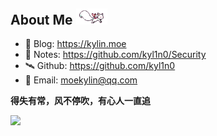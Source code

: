 ## About Me <img src=@attachment/images/kyubey.gif style=width:50px>
- 📖 Blog: https://kylin.moe
- 📝 Notes: https://github.com/kyl1n0/Security
- 🛰️ Github: https://github.com/kyl1n0
- 📧 Email: moekylin@qq.com

**得失有常，风不停吹，有心人一直追**

![](https://raw.githubusercontent.com/kyl1n0/kyl1n0/output/github-contribution-grid-snake.svg)
